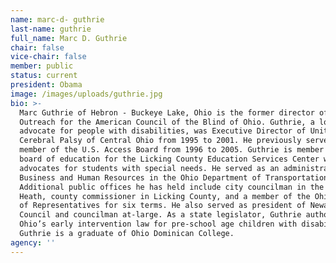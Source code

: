 ```yaml
---
name: marc-d- guthrie
last-name: guthrie
full_name: Marc D. Guthrie
chair: false
vice-chair: false
member: public
status: current
president: Obama
image: /images/uploads/guthrie.jpg
bio: >-
  Marc Guthrie of Hebron - Buckeye Lake, Ohio is the former director of Public
  Outreach for the American Council of the Blind of Ohio. Guthrie, a long-time
  advocate for people with disabilities, was Executive Director of United
  Cerebral Palsy of Central Ohio from 1995 to 2001. He previously served as a
  member of the U.S. Access Board from 1996 to 2005. Guthrie is member of the
  board of education for the Licking County Education Services Center where he
  advocates for students with special needs. He served as an administrator of
  Business and Human Resources in the Ohio Department of Transportation.
  Additional public offices he has held include city councilman in the city of
  Heath, county commissioner in Licking County, and a member of the Ohio House
  of Representatives for six terms. He also served as president of Newark City
  Council and councilman at-large. As a state legislator, Guthrie authored
  Ohio’s early intervention law for pre-school age children with disabilities.
  Guthrie is a graduate of Ohio Dominican College.
agency: ''
---
```



